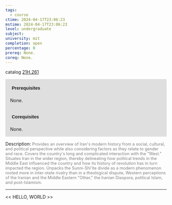```yaml
---
tags:
  - course
ctime: 2024-04-17T23:06:23
mstime: 2024-04-17T23:06:23
level: undergraduate
subject: 
university: mit
completion: open
percentage: 0
prereq: None.
coreq: None.
---
```


catalog [21H.261](http://student.mit.edu/catalog/m21Ha.html#21H.261)

<span style="display: block; padding: 15px; background-color: rgb(100, 100, 100, 0.2);"><font id="m_prereq2351_0" style="display: block; font-family: Arial, sans-serif; font-weight: bold; padding: 5px">Prerequisites</font><br><span id="prereq2351_0">None.</span></span>
<span style="display: block; padding: 15px; background-color: rgb(100, 100, 100, 0.2);"><font id="m_coreq2351_0" style="display: block; font-family: Arial, sans-serif; font-weight: bold; padding: 5px">Corequisites</font><br><span id="coreq2351_0">None.</span></span>

<font style="">Description:</font>
<font style="color: grey; font-size: 0.8rem;">Provides an overview of Iran's modern history from a social, cultural, and political perspective while also considering factors as they relate to gender and race. Covers the country's long and complicated interaction with the "West." Situates Iran in the wider region, thereby delineating how political trends in the Middle East influenced the country and how its history of revolution has in turn impacted the region. Unpacks the Sunni-Shi'ite divide as a modern phenomenon rooted more in inter-state rivalry than in a theological dispute, Western perceptions of the Iranian and the Middle Eastern "Other," the Iranian Diaspora, political Islam, and post-Islamism.</font>



---

<< HELLO, WORLD >>
